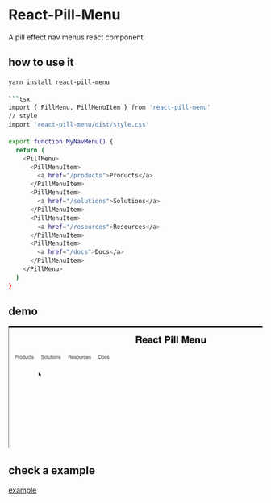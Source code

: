 # React-Pill-Menu

A pill effect nav menus react component

## how to use it

````bash
yarn install react-pill-menu

```tsx
import { PillMenu, PillMenuItem } from 'react-pill-menu'
// style
import 'react-pill-menu/dist/style.css'

export function MyNavMenu() {
  return (
    <PillMenu>
      <PillMenuItem>
        <a href="/products">Products</a>
      </PillMenuItem>
      <PillMenuItem>
        <a href="/solutions">Solutions</a>
      </PillMenuItem>
      <PillMenuItem>
        <a href="/resources">Resources</a>
      </PillMenuItem>
      <PillMenuItem>
        <a href="/docs">Docs</a>
      </PillMenuItem>
    </PillMenu>
  )
}
````

## demo

![demo](./assets/demo.gif)

## check a example

[example](https://codesandbox.io/p/sandbox/react-pill-menu-czsnkh?file=%2Fsrc%2FApp.tsx%3A6%2C11)
